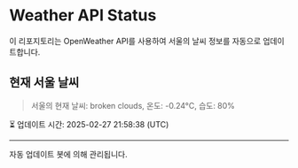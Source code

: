 
# Weather API Status

이 리포지토리는 OpenWeather API를 사용하여 서울의 날씨 정보를 자동으로 업데이트합니다.

## 현재 서울 날씨
> 서울의 현재 날씨: broken clouds, 온도: -0.24°C, 습도: 80%

⏳ 업데이트 시간: 2025-02-27 21:58:38 (UTC)

---
자동 업데이트 봇에 의해 관리됩니다.
